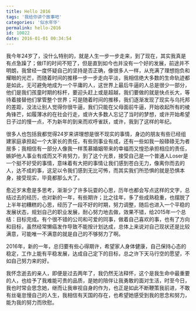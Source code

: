```yaml
---
title: Hello 2016
tags: '我给你讲个故事吧'
categories: '似水年华'
permalink: hello-2016
id: 10022
date: 2016-01-01 00:34:54
---
```



我今年24岁了，没什么特别的，就是人生一步一步走来，到了现在，其实我真是有点急躁了；做IT的时间不短了，但是直到如今也并没有一个好的发展，前途并不明朗，我曾经一度怀疑自己的坚持是否正确，像很多人一样，从充满了理想抱负和耀眼的光芒，而随着时间的推移一步一步走向平淡，我相信绝大多数的生命轨迹都是如此，无可避免地成为一个平庸的人，这世界上最后牛逼的人总是很少一部分，他们是我们孩童时期的标杆，要迎头赶上或是超越，我们要做的就是快点长大，等待着接替他们掌管整个世界；可是随着时间的推移，我们逐渐发现了现实与乌托邦的差距，没法让别人觉得你很牛逼，我们只能在父母面前牛逼，开始收起所有的棱角锋芒，如履薄冰的在社会行走，或许大多数人忘记了当时的梦想，或许开始希望日子过的慢一点，不为新年的到来而欢呼雀跃，或许，我到了这样的年纪。

很多人也包括我都觉得24岁来讲理想是很不现实的事情，身边的朋友有些已经组建家庭承担起一个大家长的责任，有些则事业有成，还有一些如我一般碌碌无为者居多；我相信有一部分人像我一样羡慕婚姻带来的幸福而又惶恐承担相应的责任，嫉妒他人事业有成而又不肯努力，到了这个光景，接受自己是一个普通人Loser是一个挺不好受的事情，意味着有大把的事情让我们感到苍白无力，像离你而去的人，达不成的事，这足以令我们感到无比可怖，而其实我们所恐惧的就是恐惧本身，接受现实，毕竟都那么大了。

愈近岁末愈是多思考，渐渐少了许多玩耍的心思，历年也都会写点这样的文字，总结过去的经历，也对新的一年，有些期许；比之往年，多了些成熟稳重，也摆脱了上半年初糟糕的心思，经历了一段不好的时期，努力调整，随后也进入一个平稳的发展状态，规划自己的职业发展，耐心努力地去做，效果不错，给2015年一个总结：目标完成。有个很不错的公司和可爱的同事，做着自己喜欢的事，也有了方向和目标，虽然经常懒癌发作导致不能按计划达成，总体上来说对自己现状还是比较满意，可能唯一不满意的就是自己的不够努力了啊。

2016年，新的一年，总归要有些心得期许，希望家人身体健康，自己保持心态的稳定，工作上能有平稳发展，达成自己定下的目标，总之许下天马行空的愿望，不如自己努力来的好。

我怀念逝去的亲人，即便是过去两年了，我仍然无法释怀，这个是我生命中最重要的人，也给予了我难能可贵的品质，是她的陪伴让我勇敢的面对生活，时至今日，我也时常会思念她，继而让我审视自身的作为，也正是如此不断鞭策我前进，不敢有丝毫怠慢自己的人生，我相信有天国的存在，也希望她感受到我的思念和努力，能为我的努力而欣慰。

